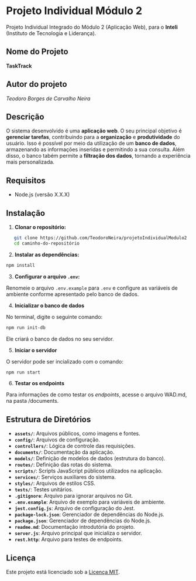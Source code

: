 # Projeto Individual Módulo 2

Projeto Individual Integrado do Módulo 2 (Aplicação Web), para o **Inteli** (Instituto de Tecnologia e Liderança).

## Nome do Projeto

**TaskTrack**

## Autor do projeto

_Teodoro Borges de Carvalho Neira_

## Descrição

O sistema desenvolvido é uma **aplicação web**. O seu principal objetivo é **gerenciar tarefas**, contribuindo para a **organização** e **produtividade** do usuário. Isso é possível por meio da utilização de um **banco de dados**, armazenando as informações inseridas e permitindo a sua consulta. Além disso, o banco tabém permite a **filtração dos dados**, tornando a experiência mais personalizada.

## Requisitos

- Node.js (versão X.X.X)

## Instalação

1. **Clonar o repositório:**

```bash
   git clone https://github.com/TeodoroNeira/projetoIndividualModulo2
   cd caminho-do-repositório
```

2. **Instalar as dependências:**

```bash
npm install
```

3. **Configurar o arquivo `.env`:**

Renomeie o arquivo `.env.example` para `.env` e configure as variáveis de ambiente conforme apresentado pelo banco de dados.

4. **Inicializar o banco de dados**

No terminal, digite o seguinte comando:

```bash
npm run init-db
```

Ele criará o banco de dados no seu servidor.

5. **Iniciar o servidor**

O servidor pode ser incializado com o comando:

```bash
npm run start
```

6. **Testar os endpoints**

Para informações de como testar os _endpoints_, acesse o arquivo WAD.md, na pasta /documents.

## Estrutura de Diretórios

- **`assets/`**: Arquivos públicos, como imagens e fontes.
- **`config/`**: Arquivos de configuração.
- **`controllers/`**: Lógica de controle das requisições.
- **`documents/`**: Documentação da aplicação.
- **`models/`**: Definição de modelos de dados (estrutura do banco).
- **`routes/`**: Definição das rotas do sistema.
- **`scripts/`**: Scripts JavaScript públicos utilizados na aplicação.
- **`services/`**: Serviços auxiliares do sistema.
- **`styles/`**: Arquivos de estilos CSS.
- **`tests/`**: Testes unitários.
- **`.gitignore`**: Arquivo para ignorar arquivos no Git.
- **`.env.example`**: Arquivo de exemplo para variáveis de ambiente.
- **`jest.config.js`**: Arquivo de configuração do Jest.
- **`package-lock.json`**: Gerenciador de dependências do Node.js.
- **`package.json`**: Gerenciador de dependências do Node.js.
- **`readme.md`**: Documentação introdutória do projeto.
- **`server.js`**: Arquivo principal que inicializa o servidor.
- **`rest.http`**: Arquivo para testes de endpoints.

## Licença

Este projeto está licenciado sob a [Licença MIT](LICENSE).

